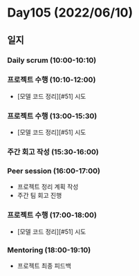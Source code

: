 # Day105 (2022/06/10)

## 일지

### Daily scrum (10:00-10:10)

### 프로젝트 수행 (10:10-12:00)

  * [모델 코드 정리][#51] 시도

### 프로젝트 수행 (13:00-15:30)

  * [모델 코드 정리][#51] 시도

### 주간 회고 작성 (15:30-16:00)

### Peer session (16:00-17:00)

  * 프로젝트 정리 계획 작성
  * 주간 팀 회고 진행

### 프로젝트 수행 (17:00-18:00)

  * [모델 코드 정리][#51] 시도

### Mentoring (18:00-19:10)

  * 프로젝트 최종 피드백
